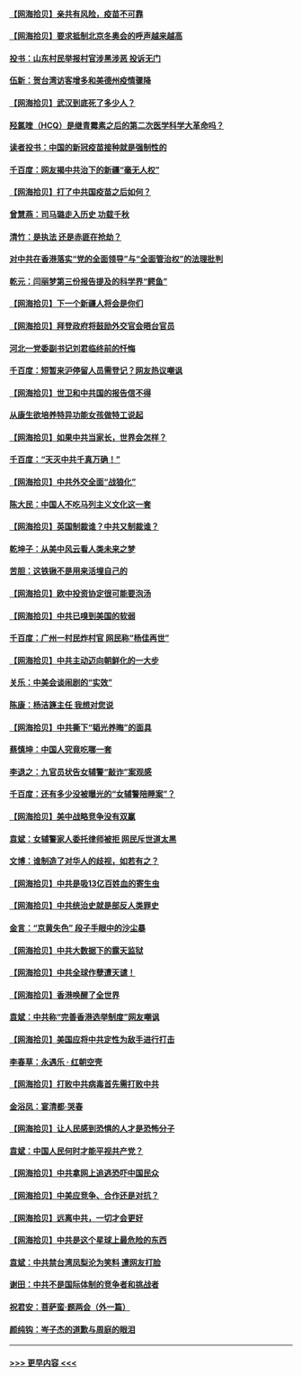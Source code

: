 #### [【网海拾贝】亲共有风险，疫苗不可靠](../pages/nsc993/n12872224.md?t=04120001) 
#### [【网海拾贝】要求抵制北京冬奥会的呼声越来越高](../pages/nsc993/n12868962.md?t=04120001) 
#### [投书：山东村民举报村官涉黑涉恶 投诉无门](../pages/nsc993/n12869726.md?t=04120001) 
#### [伍新：贺台湾访客增多和美德州疫情骤降](../pages/nsc993/n12865651.md?t=04120001) 
#### [【网海拾贝】武汉到底死了多少人？](../pages/nsc993/n12863707.md?t=04120001) 
#### [羟氯喹（HCQ）是继青霉素之后的第二次医学科学大革命吗？](../pages/nsc993/n12638564.md?t=04120001) 
#### [读者投书：中国的新冠疫苗接种就是强制性的](../pages/nsc993/n12859932.md?t=04120001) 
#### [千百度：网友揭中共治下的新疆“毫无人权”](../pages/nsc993/n12858385.md?t=04120001) 
#### [【网海拾贝】打了中共国疫苗之后如何？](../pages/nsc993/n12857866.md?t=04120001) 
#### [曾慧燕：司马璐走入历史 功载千秋](../pages/nsc993/n12856996.md?t=04120001) 
#### [清竹：是执法 还是赤匪在抢劫？](../pages/nsc993/n12856952.md?t=04120001) 
#### [对中共在香港落实“党的全面领导”与“全面管治权”的法理批判](../pages/nsc993/n12856929.md?t=04120001) 
#### [乾元：闫丽梦第三份报告提及的科学界“鳄鱼”](../pages/nsc993/n12855985.md?t=04120001) 
#### [【网海拾贝】下一个新疆人将会是你们](../pages/nsc993/n12855864.md?t=04120001) 
#### [【网海拾贝】拜登政府将鼓励外交官会晤台官员](../pages/nsc993/n12853615.md?t=04120001) 
#### [河北一党委副书记刘君临终前的忏悔](../pages/nsc993/n12849420.md?t=04120001) 
#### [千百度：短暂来沪停留人员需登记？网友热议嘲讽](../pages/nsc993/n12853497.md?t=04120001) 
#### [【网海拾贝】世卫和中共国的报告信不得](../pages/nsc993/n12850902.md?t=04120001) 
#### [从康生欲培养特异功能女孩做特工说起](../pages/nsc993/n12849289.md?t=04120001) 
#### [【网海拾贝】如果中共当家长，世界会怎样？](../pages/nsc993/n12848436.md?t=04120001) 
#### [千百度：“天灭中共千真万确！”](../pages/nsc993/n12845659.md?t=04120001) 
#### [【网海拾贝】中共外交全面“战狼化”](../pages/nsc993/n12845607.md?t=04120001) 
#### [陈大民：中国人不吃马列主义文化这一套](../pages/nsc993/n12842496.md?t=04120001) 
#### [【网海拾贝】英国制裁谁？中共又制裁谁？](../pages/nsc993/n12840909.md?t=04120001) 
#### [乾坤子：从美中风云看人类未来之梦](../pages/nsc993/n12840590.md?t=04120001) 
#### [苦胆：这铁锹不是用来活埋自己的](../pages/nsc993/n12839512.md?t=04120001) 
#### [【网海拾贝】欧中投资协定很可能要泡汤](../pages/nsc993/n12835122.md?t=04120001) 
#### [【网海拾贝】中共已嗅到美国的软弱](../pages/nsc993/n12832411.md?t=04120001) 
#### [千百度：广州一村民炸村官 网民称“杨佳再世”](../pages/nsc993/n12832380.md?t=04120001) 
#### [【网海拾贝】中共主动迈向朝鲜化的一大步](../pages/nsc993/n12829887.md?t=04120001) 
#### [关乐：中美会谈闹剧的“实效”](../pages/nsc993/n12826698.md?t=04120001) 
#### [陈康：杨洁篪主任  我想对您说](../pages/nsc993/n12826609.md?t=04120001) 
#### [【网海拾贝】中共撕下“韬光养晦”的面具](../pages/nsc993/n12826459.md?t=04120001) 
#### [蔡慎坤：中国人究竟吃哪一套](../pages/nsc993/n12826010.md?t=04120001) 
#### [李退之：九官员状告女辅警“敲诈”案观感](../pages/nsc993/n12823984.md?t=04120001) 
#### [千百度：还有多少没被曝光的“女辅警陪睡案”？](../pages/nsc993/n12822136.md?t=04120001) 
#### [【网海拾贝】美中战略竞争没有双赢](../pages/nsc993/n12822105.md?t=04120001) 
#### [袁斌：女辅警家人委托律师被拒 网民斥世道太黑](../pages/nsc993/n12822004.md?t=04120001) 
#### [文博：谁制造了对华人的歧视，如若有之？](../pages/nsc993/n12821635.md?t=04120001) 
#### [【网海拾贝】中共是吸13亿百姓血的寄生虫](../pages/nsc993/n12819191.md?t=04120001) 
#### [【网海拾贝】中共统治史就是部反人类罪史](../pages/nsc993/n12816738.md?t=04120001) 
#### [金言：“京黄失色” 段子手眼中的沙尘暴](../pages/nsc993/n12815700.md?t=04120001) 
#### [【网海拾贝】中共大数据下的露天监狱](../pages/nsc993/n12811075.md?t=04120001) 
#### [【网海拾贝】中共全球作孽遭天谴！](../pages/nsc993/n12810258.md?t=04120001) 
#### [【网海拾贝】香港唤醒了全世界](../pages/nsc993/n12809100.md?t=04120001) 
#### [袁斌：中共称“完善香港选举制度”网友嘲讽](../pages/nsc993/n12808994.md?t=04120001) 
#### [【网海拾贝】美国应将中共定性为敌手进行打击](../pages/nsc993/n12806870.md?t=04120001) 
#### [李春草：永遇乐 · 红朝空壳](../pages/nsc993/n12805365.md?t=04120001) 
#### [【网海拾贝】打败中共病毒首先需打败中共](../pages/nsc993/n12803930.md?t=04120001) 
#### [金浴凤：宴清都‧哭春](../pages/nsc993/n12801601.md?t=04120001) 
#### [【网海拾贝】让人民感到恐惧的人才是恐怖分子](../pages/nsc993/n12799347.md?t=04120001) 
#### [袁斌：中国人民何时才能平视共产党？](../pages/nsc993/n12799306.md?t=04120001) 
#### [【网海拾贝】中共拿网上追逃恐吓中国民众](../pages/nsc993/n12796905.md?t=04120001) 
#### [【网海拾贝】中美应竞争、合作还是对抗？](../pages/nsc993/n12794675.md?t=04120001) 
#### [【网海拾贝】远离中共，一切才会更好](../pages/nsc993/n12793572.md?t=04120001) 
#### [【网海拾贝】中共是这个星球上最危险的东西](../pages/nsc993/n12791400.md?t=04120001) 
#### [袁斌：中共禁台湾凤梨沦为笑料 遭网友打脸](../pages/nsc993/n12791335.md?t=04120001) 
#### [谢田：中共不是国际体制的竞争者和挑战者](../pages/nsc993/n12791212.md?t=04120001) 
#### [祝君安：菩萨蛮·题两会（外一篇）](../pages/nsc993/n12786801.md?t=04120001) 
#### [颜纯钩：岑子杰的道歉与周庭的眼泪](../pages/nsc993/n12786775.md?t=04120001) 

----
#### [ >>> 更早内容 <<< ](../indexes/nsc993-earlier.md)
